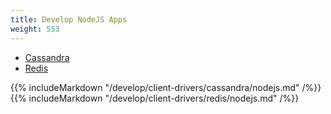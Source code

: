 ```yaml
---
title: Develop NodeJS Apps
weight: 553
---
```


<ul class="nav nav-tabs">
  <li class="active">
    <a data-toggle="tab" href="#cql">
      <i class="icon-cassandra" aria-hidden="true"></i>
      Cassandra
    </a>
  </li>
  <li >
    <a data-toggle="tab" href="#redis">
      <i class="icon-redis" aria-hidden="true"></i>
      Redis
    </a>
  </li>
</ul>

<div class="tab-content">
  <div id="cql" class="tab-pane fade in active">
    {{% includeMarkdown "/develop/client-drivers/cassandra/nodejs.md" /%}}
  </div>
  <div id="redis" class="tab-pane fade">
    {{% includeMarkdown "/develop/client-drivers/redis/nodejs.md" /%}}
  </div>
</div>

